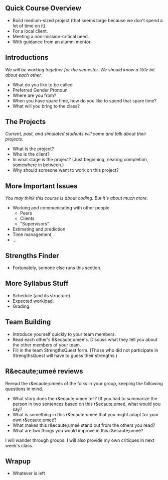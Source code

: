 Quick Course Overview
---------------------

* Build medium-sized project (that seems large because we don't spend
  a lot of time on it).
* For a local client.
* Meeting a non-mission-critical need.
* With guidance from an alumni mentor.

Introductions
-------------

*We will be working together for the semester.  We should know a little
bit about each other.*

* What do you like to be called
* Preferred Gender Pronoun
* Where are you from?
* When you have spare time, how do you like to spend that spare time?
* What will you bring to the class?

The Projects
------------

*Current, past, and simulated students will come and talk about their
projects.*

* What is the project?
* Who is the client?
* In what stage is the project?  (Just beginning, nearing completion,
  somewhere in between.)
* Why should someone want to work on this project?

More Important Issues
---------------------

*You may think this course is about coding.  But it's about much more.*

* Working and communicating with other people
    * Peers
    * Clients
    * "Supervisors"
* Estimating and prediction
* Time management
* ...

Strengths Finder
----------------

* Fortunately, somone else runs this section.

More Syllabus Stuff
-------------------

* Schedule (and its structure).
* Expected workload.
* Grading.

Team Building
-------------

* Introduce yourself quickly to your team members.
* Read each other's R&ecaute;ume&eacute;'s.  Discuss what they tell
  you about the other members of your team.
* Fill in the team StrengthsQuest form.  (Those who did not participate
  in StrengthsQuest will have to guess their strengths.)

R&ecaute;ume&eacute; reviews 
----------------------------

Reread the r&ecaute;ume&eacute;s of the folks in your group, keeping
the following questions in mind.

* What story does the r&ecaute;ume&eacute; tell?  (If you had to summarize
  the person in two sentences based on this r&ecaute;ume&eacute;, what
  would you say?
* What is something in this r&ecaute;ume&eacute; that you might adapt for
  your own r&ecaute;ume&eacute;?
* What makes this r&ecaute;ume&eacute; stand out from the others you read?
* What are two things you would improve in this r&ecaute;ume&eacute;?

I will wander through groups.  I will also provide my own critiques in
next week's class.

Wrapup
------

* Whatever is left
